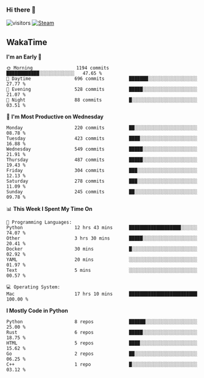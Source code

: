 ### Hi there 👋

![visitors](https://visitor-badge.glitch.me/badge?page_id=zhourunlai)
[![Steam](https://img.shields.io/badge/dynamic/json?url=https%3A%2F%2Fapi.swo.moe%2Fstats%2Fsteamgames%2F76561198285156854&query=count&color=0b1a37&label=Steam&labelColor=134375&logo=steam&suffix=+games&cacheSeconds=3600)](http://steamcommunity.com/profiles/76561198285156854)

## WakaTime
<!--START_SECTION:waka-->
**I'm an Early 🐤** 

```text
🌞 Morning                1194 commits        ████████████░░░░░░░░░░░░░   47.65 % 
🌆 Daytime                696 commits         ███████░░░░░░░░░░░░░░░░░░   27.77 % 
🌃 Evening                528 commits         █████░░░░░░░░░░░░░░░░░░░░   21.07 % 
🌙 Night                  88 commits          █░░░░░░░░░░░░░░░░░░░░░░░░   03.51 % 
```
📅 **I'm Most Productive on Wednesday** 

```text
Monday                   220 commits         ██░░░░░░░░░░░░░░░░░░░░░░░   08.78 % 
Tuesday                  423 commits         ████░░░░░░░░░░░░░░░░░░░░░   16.88 % 
Wednesday                549 commits         █████░░░░░░░░░░░░░░░░░░░░   21.91 % 
Thursday                 487 commits         █████░░░░░░░░░░░░░░░░░░░░   19.43 % 
Friday                   304 commits         ███░░░░░░░░░░░░░░░░░░░░░░   12.13 % 
Saturday                 278 commits         ███░░░░░░░░░░░░░░░░░░░░░░   11.09 % 
Sunday                   245 commits         ██░░░░░░░░░░░░░░░░░░░░░░░   09.78 % 
```


📊 **This Week I Spent My Time On** 

```text
💬 Programming Languages: 
Python                   12 hrs 43 mins      ███████████████████░░░░░░   74.07 % 
Other                    3 hrs 30 mins       █████░░░░░░░░░░░░░░░░░░░░   20.41 % 
Docker                   30 mins             █░░░░░░░░░░░░░░░░░░░░░░░░   02.92 % 
YAML                     20 mins             ░░░░░░░░░░░░░░░░░░░░░░░░░   01.97 % 
Text                     5 mins              ░░░░░░░░░░░░░░░░░░░░░░░░░   00.57 % 

💻 Operating System: 
Mac                      17 hrs 10 mins      █████████████████████████   100.00 % 
```

**I Mostly Code in Python** 

```text
Python                   8 repos             ██████░░░░░░░░░░░░░░░░░░░   25.00 % 
Rust                     6 repos             █████░░░░░░░░░░░░░░░░░░░░   18.75 % 
HTML                     5 repos             ████░░░░░░░░░░░░░░░░░░░░░   15.62 % 
Go                       2 repos             ██░░░░░░░░░░░░░░░░░░░░░░░   06.25 % 
C++                      1 repo              █░░░░░░░░░░░░░░░░░░░░░░░░   03.12 % 
```




<!--END_SECTION:waka-->
